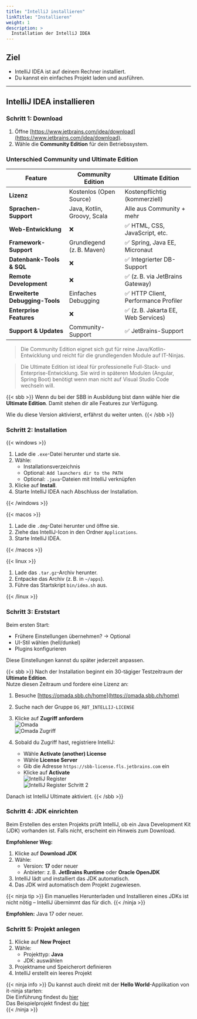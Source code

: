 ```yaml
---
title: "IntelliJ installieren"
linkTitle: "Installieren"
weight: 1
description: >
  Installation der IntelliJ IDEA
---
```


## Ziel

- IntelliJ IDEA ist auf deinem Rechner installiert.
- Du kannst ein einfaches Projekt laden und ausführen.

---

## IntelliJ IDEA installieren

### Schritt 1: Download

1. Öffne [https://www.jetbrains.com/idea/download](https://www.jetbrains.com/idea/download).
2. Wähle die **Community Edition** für dein Betriebssystem.

### Unterschied Community und Ultimate Edition

| Feature                        | Community Edition           | Ultimate Edition                     |
| ------------------------------ | --------------------------- | ------------------------------------ |
| **Lizenz**                     | Kostenlos (Open Source)     | Kostenpflichtig (kommerziell)        |
| **Sprachen-Support**           | Java, Kotlin, Groovy, Scala | Alle aus Community + mehr            |
| **Web-Entwicklung**            | ❌                          | ✅ HTML, CSS, JavaScript, etc.       |
| **Framework-Support**          | Grundlegend (z. B. Maven)   | ✅ Spring, Java EE, Micronaut        |
| **Datenbank-Tools & SQL**      | ❌                          | ✅ Integrierter DB-Support           |
| **Remote Development**         | ❌                          | ✅ (z. B. via JetBrains Gateway)     |
| **Erweiterte Debugging-Tools** | Einfaches Debugging         | ✅ HTTP Client, Performance Profiler |
| **Enterprise Features**        | ❌                          | ✅ (z. B. Jakarta EE, Web Services)  |
| **Support & Updates**          | Community-Support           | ✅ JetBrains-Support                 |

> Die Community Edition eignet sich gut für reine Java/Kotlin-Entwicklung und reicht für die grundlegenden Module auf IT-Ninjas.

> Die Ultimate Edition ist ideal für professionelle Full-Stack- und Enterprise-Entwicklung. Sie wird in späteren Modulen (Angular, Spring Boot) benötigt wenn man nicht auf Visual Studio Code wechseln will.

{{< sbb >}}
Wenn du bei der SBB in Ausbildung bist dann wähle hier die **Ultimate Edition**. Damit stehen dir alle Features zur
Verfügung.

Wie du diese Version aktivierst, erfährst du weiter unten.
{{< /sbb >}}

### Schritt 2: Installation

{{< windows >}}

1. Lade die `.exe`-Datei herunter und starte sie.
2. Wähle:
   - Installationsverzeichnis
   - Optional: `Add launchers dir to the PATH`
   - Optional: `.java`-Dateien mit IntelliJ verknüpfen
3. Klicke auf **Install**.
4. Starte IntelliJ IDEA nach Abschluss der Installation.

{{< /windows >}}

{{< macos >}}

1. Lade die `.dmg`-Datei herunter und öffne sie.
2. Ziehe das IntelliJ-Icon in den Ordner `Applications`.
3. Starte IntelliJ IDEA.

{{< /macos >}}

{{< linux >}}

1. Lade das `.tar.gz`-Archiv herunter.
2. Entpacke das Archiv (z. B. in `~/apps`).
3. Führe das Startskript `bin/idea.sh` aus.

{{< /linux >}}

### Schritt 3: Erststart

Beim ersten Start:

- Frühere Einstellungen übernehmen? → Optional
- UI-Stil wählen (hell/dunkel)
- Plugins konfigurieren

Diese Einstellungen kannst du später jederzeit anpassen.

{{< sbb >}}
Nach der Installation beginnt ein 30-tägiger Testzeitraum der **Ultimate Edition**.  
Nutze diesen Zeitraum und fordere eine Lizenz an:

1. Besuche [https://omada.sbb.ch/home](https://omada.sbb.ch/home)
2. Suche nach der Gruppe `DG_RBT_INTELLIJ-LICENSE`
3. Klicke auf **Zugriff anfordern**  
   ![Omada](./images/omada.png)  
   ![Omada Zugriff](./images/omada_zugriff.png)
4. Sobald du Zugriff hast, registriere IntelliJ:

   - Wähle **Activate (another) License**
   - Wähle **License Server**
   - Gib die Adresse `https://sbb-license.fls.jetbrains.com` ein
   - Klicke auf **Activate**  
     ![IntelliJ Register](./images/intellij_register.png)  
     ![IntelliJ Register Schritt 2](./images/intellij_register1.png)

Danach ist IntelliJ Ultimate aktiviert.
{{< /sbb >}}

### Schritt 4: JDK einrichten

Beim Erstellen des ersten Projekts prüft IntelliJ, ob ein Java Development Kit (JDK) vorhanden ist. Falls nicht, erscheint ein Hinweis zum Download.

**Empfohlener Weg:**

1. Klicke auf **Download JDK**
2. Wähle:
   - Version: **17** oder neuer
   - Anbieter: z. B. **JetBrains Runtime** oder **Oracle OpenJDK**
3. IntelliJ lädt und installiert das JDK automatisch.
4. Das JDK wird automatisch dem Projekt zugewiesen.

{{< ninja tip >}}
Ein manuelles Herunterladen und Installieren eines JDKs ist nicht nötig – IntelliJ übernimmt das für dich.
{{< /ninja >}}

**Empfohlen:** Java 17 oder neuer.

### Schritt 5: Projekt anlegen

1. Klicke auf **New Project**
2. Wähle:
   - Projekttyp: **Java**
   - JDK: auswählen
3. Projektname und Speicherort definieren
4. IntelliJ erstellt ein leeres Projekt

{{< ninja info >}}
Du kannst auch direkt mit der **Hello World**-Applikation von it-ninja starten:  
Die Einführung findest du [hier](../../../../02_java/03_java-grundlagen/01_java_intro)  
Das Beispielprojekt findest du [hier](../../../../../labs/02_java/03_java-grundlagen/01_BasicExercises/01_Einfaches-Hello-World/)  
{{< /ninja >}}
